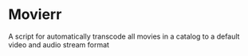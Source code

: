 # Movierr
A script for automatically transcode all movies in a catalog to a default video and audio stream format
